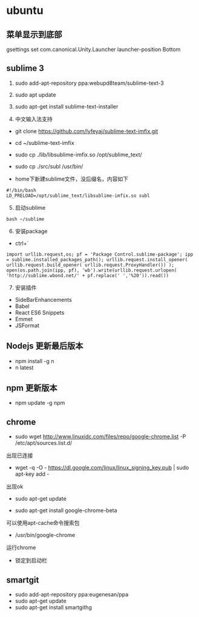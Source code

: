 # ubuntu 

## 菜单显示到底部

 gsettings set com.canonical.Unity.Launcher launcher-position Bottom

## sublime 3


1. sudo add-apt-repository ppa:webupd8team/sublime-text-3
2. sudo apt update
3. sudo apt-get install sublime-text-installer

4. 中文输入法支持

- git clone https://github.com/lyfeyaj/sublime-text-imfix.git
- cd ~/sublime-text-imfix
- sudo cp ./lib/libsublime-imfix.so /opt/sublime_text/
- sudo cp ./src/subl /usr/bin/

- home下新建sublime文件，没后缀名，内容如下
```
#!/bin/bash
LD_PRELOAD=/opt/sublime_text/libsublime-imfix.so subl
```

5. 启动sublime
```
bash ~/sublime
```

6. 安装package

- ctrl+`

```
import urllib.request,os; pf = 'Package Control.sublime-package'; ipp = sublime.installed_packages_path(); urllib.request.install_opener( urllib.request.build_opener( urllib.request.ProxyHandler()) ); open(os.path.join(ipp, pf), 'wb').write(urllib.request.urlopen( 'http://sublime.wbond.net/' + pf.replace(' ','%20')).read())
```

7. 安装插件

- SideBarEnhancements
- Babel
- React ES6 Snippets
- Emmet
- JSFormat

## Nodejs 更新最后版本

- npm install -g n
- n latest

## npm 更新版本

- npm update -g npm 

## chrome

- sudo wget http://www.linuxidc.com/files/repo/google-chrome.list -P /etc/apt/sources.list.d/

出现已连接

- wget -q -O - https://dl.google.com/linux/linux_signing_key.pub  | sudo apt-key add -

出现ok

- sudo apt-get update

- sudo apt-get install google-chrome-beta

可以使用apt-cache命令搜索包


- /usr/bin/google-chrome

运行chrome

- 锁定到启动栏

## smartgit

- sudo add-apt-repository ppa:eugenesan/ppa
- sudo apt-get update
- sudo apt-get install smartgithg
